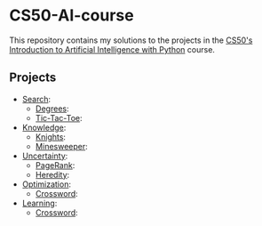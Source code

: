 # CS50-AI-course
This repository contains my solutions to the projects in the [CS50's Introduction to Artificial Intelligence with Python](http://cs50.harvard.edu/ai/) course.

## Projects

  - [Search](https://cs50.harvard.edu/ai/2023/weeks/0/):
    - [Degrees](./degrees/): 
    - [Tic-Tac-Toe](./tictactoe/): 
  - [Knowledge](https://cs50.harvard.edu/ai/2023/weeks/1/):
    - [Knights](./knights/): 
    - [Minesweeper](./minesweeper/): 
  - [Uncertainty](https://cs50.harvard.edu/ai/2023/weeks/2/):
    - [PageRank](./pagerank/): 
    - [Heredity](./heredity/): 
  - [Optimization](https://cs50.harvard.edu/ai/2023/weeks/3/):
    - [Crossword](./crossword/):
  - [Learning](https://cs50.harvard.edu/ai/2023/weeks/4/):
    - [Crossword](./shopping/): 
